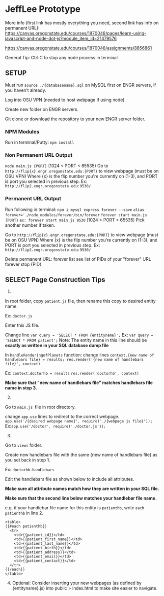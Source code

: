 
# JeffLee Prototype
More info (first link has mostly everything you need, second link has info on permanent URL):
https://canvas.oregonstate.edu/courses/1870048/pages/learn-using-javascript-and-node-dot-js?module_item_id=21479576

https://canvas.oregonstate.edu/courses/1870048/assignments/8856861

General Tip: Ctrl C to stop any node process in terminal

## SETUP
Must run `source ./{databasename}.sql` on MySQL first on ENGR servers, if you haven't already.

Log into OSU VPN (needed to host webpage if using node).

Create new folder on ENGR servers.

Git clone or download the repository to your new ENGR server folder.

### NPM Modules
Run in terminal/Putty:
`npm install`

### Non Permanent URL Output
`node main.js {PORT}`
(1024 < PORT < 65535)
Go to `http://flip{x}.engr.oregonstate.edu:{PORT}` to view webpage (must be on OSU VPN)
Where {x} is the flip number you're currently on (1-3), and PORT is port you selected in previous step.
Ex: `http://flip2.engr.oregonstate.edu:9530/`

### Permanent URL Output
Run following in terminal:
`npm i mysql express forever --save`
`alias forever='./node_modules/forever/bin/forever`
`forever start main.js {PORT}`
`ex: forever start main.js 9530`
(1024 < PORT < 65535)
Pick another number if taken.

Go to `http://flip{x}.engr.oregonstate.edu:{PORT}` to view webpage (must be on OSU VPN)
Where {x} is the flip number you're currently on (1-3), and PORT is port you selected in previous step.
Ex: `http://flip2.engr.oregonstate.edu:9530/`

Delete permanent URL:
forever list
see list of PIDs of your "forever" URL
forever stop {PID}

## SELECT Page Construction Tips

1.
In root folder, copy `patient.js` file, then rename this copy to desired entity name.

Ex: `doctor.js`

Enter this JS file.

Change line `var query = 'SELECT * FROM {entityname}';`
Ex: `var query = 'SELECT * FROM patient';`
Note: The entity name in this line should be **exactly as written in your SQL database dump file**

In `handleRenderingofPlanets` function:
change lines
`
context.{new name of handlebars file} = results;
res.render('{new name of handlebars file}', context)
`

Ex: 
`context.doctorhb = results`
`res.render('doctorhb', context)`

**Make sure that "new name of handlebars file" matches handlebars file name in step 3.**

2.
Go to 
`main.js `file in root directory.

change `app.use` lines to redirect to the correct webpage.
`app.use('/{desired webpage name}', require('./{webpage js file}'));
`
Ex:`app.use('/doctor', require('./doctor.js'));`


3. 
Go to `views` folder.

Create new handlebars file with the same {new name of handlebars file} as you set back in step 1.

Ex: `doctorhb.handlebars`

Edit the handlebars file as shown below to include all attributes.

**Make sure all attribute names match how they are written in your SQL file.**

**Make sure that the second line below matches your handlebar file name.**

e.g. if your handlebar file name for this entity is `patienthb`, write `each patienthb` in line 2.

```
<table>
{{#each patienthb}}
  <tr>
    <td>{{patient_id}}</td>
    <td>{{patient_first_name}}</td>
	<td>{{patient_last_name}}</td>
    <td>{{patient_birth}}</td>
	<td>{{patient_address}}</td>
	<td>{{patient_email}}</td>
	<td>{{patient_contact}}</td>
  </tr>
{{/each}}
</table>
```
4. Optional:
Consider inserting your new webpages (as defined by {entityname}.js) into public > index.html to make site easier to navigate.
